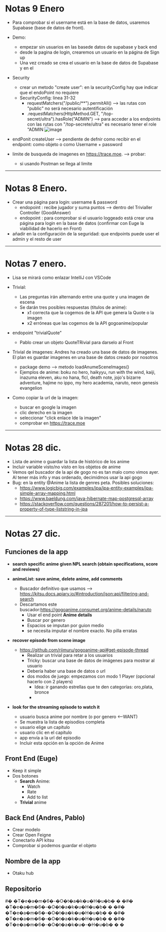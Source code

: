 # Notas 9 Enero

* Para comprobar si el username está en la base de datos, usaremos Supabase (base de datos de front).
* Demo:
    * empezar sin usuarios en las basede datos de supabase y back end
    * desde la pagina de login, crearemos un usuario en la página de Sign up
    * Una vez creado se crea el usuario en la base de datos de Supabase y en el 
    
* Security
  * crear un metodo "create user": en la securityConfig hay que indicar que el endoPoint no requiere
  * SecurityConfig: linea 31-32
    * requestMatchers("/public/**").permitAll() --> las rutas con "public" no será necesario autentificación
    * .requestMatchers(HttpMethod.GET, "/top-secret/ultra").hasRole("ADMIN") --> para acceder a los endpoints con las rutas con "/top-secrete/ultra" es necesario tener el role "ADMIN
    ![image](https://user-images.githubusercontent.com/115550667/211384308-32edc338-9d27-48ac-97f6-3440371f1c58.png)


* endPonit createUser --> pendiente de defnir como recibir en el endpoint: como objeto o como Username + password

* limite de busqueda de imagenes en https://trace.moe. --> probar:
  * si usando Postman se llega al limite

---
# Notas 8 Enero.  

* Crear una página para login: username & password
   * endopoint : recibe jugador y suma puntos --> dentro del Trivialler Controller (GoodAnswer)
   * endopoint : para comprobar si el usuario loggeado está crear una página para login en la base de datos (confirmar con Euge la viabilidad de hacerlo en Front)
* añadir en la configuración de la seguridad: que endpoints puede user el admin y el resto de user


---
# Notas 7 enero. 

* Lisa se mirará como enlazar IntelliJ con VSCode
* Trivial:
  * Las preguntas irán alternando entre una quote y una imagen de escena
  * Se darán tres posibles respuestas (titulos de anime): 
       * x1 correcta que la cogemos de la API que genera la Quote o la imagen
       * x2 erróneas que las cogemos de la API gogoanime/popular
* endopoint "trivialQuote"
  *  Pablo crear un objeto QuoteTRivial para darselo al Front
* Trivial de imagenes: Andres ha creado una base de datos de imagenes. El plan es guardar imagenes en una base de datos creado por nosotros
  *  package demo --> metodo loadAnumeSceneImages()
  *  Ejemplos de anime: boku no hero, haikyyu, run with the wind, kaiji, inazuma eleven, aku no hana, flcl, death note, jojo's bizarre adventure, hajime no ippo, my hero academia, naruto, neon genesis evangelion


* Como copiar la url de la imagen:
  * buscar en google la imagen
  * clic derecho en la imagen
  * seleccionar "click enlace lde la imagen"
  * comprobar en https://trace.moe

---
# Notas 28 dic. 

* Lista de anime o guardar la lista de histórico de los anime
* Incluir variable visto/no visto en los objetos de anime
* Vemos qel buscador de la api de gogo no es tan malo como vimos ayer. Al tener más info y mas ordenado, decimidmos usar la api gogo
* Bug: en la entity @Anime la lista de genres peta. Posibles soluciones:
  * https://www.logicbig.com/examples/jpa/jpa-entity-examples/jpa-simple-array-mapping.html
  * https://www.baeldung.com/java-hibernate-map-postgresql-array
  * https://stackoverflow.com/questions/287201/how-to-persist-a-property-of-type-liststring-in-jpa

---
# Notas 27 dic. 

## Funciones de la app

* **search specific anime given NPL search (obtain specifications, score and reviews)**

* **animeList: save anime, delete anime, add comments**
    - Buscador definitivo que usamos --> https://kitsu.docs.apiary.io/#introduction/json:api/filtering-and-search
    - Descartamos este buscador:https://gogoanime.consumet.org/anime-details/naruto
      - Usar el end point **Anime details**
      - Buscar por genero
      - Espacios se imputan por guion medio
      - se necesita imputar el nombre exacto. No pilla erratas

* **recover episode from scene image**
  - https://github.com/riimuru/gogoanime-api#get-episode-thread
    - Realizar un trivial para retar a los usuarios
    - Tricky: buscar una base de datos de imágenes para mostrar al usuario
    - Debería haber una base de datos o url
    - dos modos de juego: empezamos con modo 1 Player (opcional hacerlo con 2 players)
      - Idea: ir ganando estrellas que te den categorías: oro,plata, bronce
      - 
* **look for the streaming episode to watch it**
  - usuario busca anime por nombre (o por genero <--WANT)
  - Se muestra la lista de episodios completa
  - usuario elige un capítulo 
  - usuario clic en el capítulo
  - app envía a la url del episodio
  - Incluir esta opción en la opción de Anime

## Front End (Euge)
* Keep it simple
* Dos botones
  * **Search** Anime: 
    * Watch
    * Rate
    * Add to list
  * **Trivial** anime

## Back End (Andres, Pablo)
* Crear modelo
* Crear Open Feigne
* Conectarlo API kitsu
* Comprobar si podemos guardar el objeto 

## Nombre de la app
- Otaku hub 

## Repositorio

[//]: # (https://github.com/J9-PT-IRONHACK-JAVA/Team6-Otaku-Hub.git)

#� �T�e�a�m�6�-�O�t�a�k�u�H�u�b�
�
�#� �T�e�a�m�6�-�O�t�a�k�u�H�u�b�
�
�#� �T�e�a�m�6�-�O�t�a�k�u�H�u�b�
�
�#� �T�e�a�m�6�-�O�t�a�k�u�H�u�b�
�
�#� �T�e�a�m�6�-�O�t�a�k�u�-�H�u�b�
�
�
